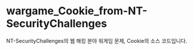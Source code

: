 # wargame_Cookie_from-NT-SecurityChallenges
NT-SecurityChallenges의 웹 해킹 분야 워게임 문제, Cookie의 소스 코드입니다.
